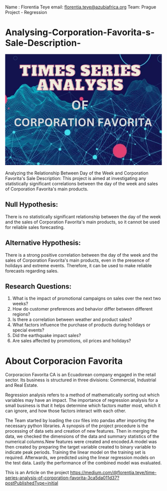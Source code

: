 # #
Name : Florentia Teye
email: florentia.teye@azubiafrica.org
Team: Prague
Project - Regression

# Analysing-Corporation-Favorita-s-Sale-Description-

![image](an1.png)

Analyzing the Relationship Between Day of the Week and Corporation Favorita's Sale Description: This project is aimed at investigating any statistically significant correlations between the day of the week and sales of Corporation Favorita's main products.

## Null Hypothesis: 
There is no statistically significant relationship between the day of the week and the sales of Corporation Favorita's main products, so it cannot be used for reliable sales forecasting.

## Alternative Hypothesis: 
There is a strong positive correlation between the day of the week and the sales of Corporation Favorita's main products, even in the presence of holidays and extreme events. Therefore, it can be used to make reliable forecasts regarding sales.

## Research Questions:

1. What is the impact of promotional campaigns on sales over the next two weeks?
2. How do customer preferences and behavior differ between different regions?
3. Is there a correlation between weather and product sales?
5. What factors influence the purchase of products during holidays or special events?
6. Did the earthquake impact sales?
7. Are sales affected by promotions, oil prices and holidays?

# About Corporacion Favorita
Corporacion Favorita CA is an Ecuadorean company engaged in the retail sector. Its business is structured in three divisions: Commercial, Industrial and Real Estate. 

Regression analysis refers to a method of mathematically sorting out which variables may have an impact. The importance of regression analysis for a small business is that it helps determine which factors matter most, which it can ignore, and how those factors interact with each other.

The Team started by loading the csv files into pandas after importing the necessary python libraries. 
A synopsis of the project procedure is the processing of data sets and creation of new features. 
Then in merging the data, we checked the dimensions of the data and summary statistics of the numerical columns.New features were created and encoded.A model was then created by preparing the target variable created to binary variable to indicate peak periods. 
Training the linear model on the training set is required. Afterwards, we predicted using the linear regression models on the test data. Lastly the performance of the combined model was evaluated.


This is an Article on the project 
https://medium.com/@florentia.teye/time-series-analysis-of-corporation-favorita-3ca5da011d37?postPublishedType=initial